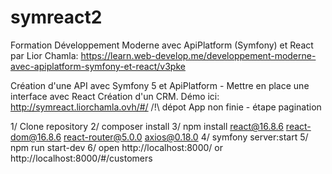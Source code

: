 # symreact2

Formation Développement Moderne avec ApiPlatform (Symfony) et React par Lior Chamla: https://learn.web-develop.me/developpement-moderne-avec-apiplatform-symfony-et-react/v3pke

Création d'une API avec Symfony 5 et ApiPlatform - Mettre en place une interface avec React Création d'un CRM. Démo ici: http://symreact.liorchamla.ovh/#/
/!\ dépot App non finie - étape pagination

1/ Clone repository
2/ composer install
3/ npm install react@16.8.6 react-dom@16.8.6 react-router@5.0.0 axios@0.18.0
4/ symfony server:start
5/ npm run start-dev
6/ open http://localhost:8000/ or http://localhost:8000/#/customers
 
